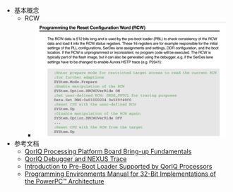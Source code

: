 - 基本概念
	- RCW
		- ![image.png](../assets/image_1675948126037_0.png)
- 参考文档
	- [QorIQ Processing Platform Board Bring-up Fundamentals](https://comm.eefocus.com/media/download/index/id-1009185)
	- [QorIQ Debugger and NEXUS Trace](https://www2.lauterbach.com/pdf/debugger_ppcqoriq.pdf)
	- [Introduction to Pre-Boot Loader Supported by QorIQ Processors](https://www.nxp.com/files-static/training/doc/ftf/2014/FTF-NET-F0152.pdf)
	- [Programming Environments Manual for 32-Bit Implementations of the PowerPC™ Architecture](https://www.nxp.com/files-static/product/doc/MPCFPE32B.pdf)